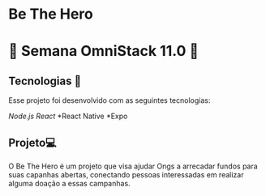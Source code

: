 # Be The Hero

# 🚀 Semana OmniStack 11.0 🚀

## Tecnologias 🚀

Esse projeto foi desenvolvido com as seguintes tecnologias:

 *Node.js*
 *React*
 *React Native
*Expo

## Projeto💻 

O Be The Hero é um projeto que visa ajudar Ongs a arrecadar fundos para suas capanhas abertas, conectando pessoas interessadas em realizar alguma doação a essas campanhas.
